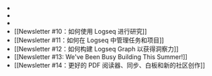 -
-
-
- [[Newsletter #10：如何使用 Logseq 进行研究]]
- [[Newsletter #11：如何在 Logseq 中管理任务和项目]]
- [[Newsletter #12：如何构建 Logseq Graph 以获得洞察力]]
- [[Newsletter #13: We've Been Busy Building This Summer!]]
- [[Newsletter #14：更好的 PDF 阅读器、同步、白板和新的社区创作]]